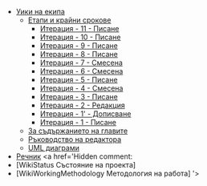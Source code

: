   * [Уики на екипа](Wiki.md)
    * [Етапи и крайни срокове](WikiStages.md)
      * [Итерация - 11 - Писане](WikiStagesIteration11.md)
      * [Итерация - 10 - Писане](WikiStagesIteration10.md)
      * [Итерация - 9 - Писане](WikiStagesIteration09.md)
      * [Итерация - 8 - Писане](WikiStagesIteration08.md)
      * [Итерация - 7 - Смесена](WikiStagesIteration07.md)
      * [Итерация - 6 - Смесена](WikiStagesIteration06.md)
      * [Итерация - 5 - Писане](WikiStagesIteration05.md)
      * [Итерация - 4 - Смесена](WikiStagesIteration04.md)
      * [Итерация - 3 - Писане](WikiStagesIteration03.md)
      * [Итерация - 2 - Редакция](WikiStagesIteration02.md)
      * [Итерация - 1' - Дописване](WikiStagesIteration01Prim.md)
      * [Итерация - 1 - Писане](WikiStagesIteration01.md)
    * [За съдържанието на главите](WikiChapterContent.md)
    * [Ръководство на редактора](WikiEditors.md)
    * [UML диаграми](UmlDiagrams.md)
  * [Речник](WikiDictionary.md)
<a href='Hidden comment: 
* [WikiStatus Състояние на проекта]
* [WikiWorkingMethodology Методология на работа]
'></a>
